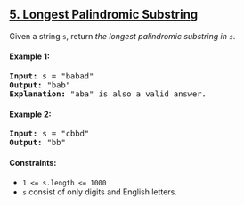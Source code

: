 ## [5. Longest Palindromic Substring](https://leetcode.com/problems/longest-palindromic-substring)

Given a string `s`, return _the longest
palindromic substring in `s`_.

#### Example 1:

<pre>
<strong>Input:</strong> s = "babad"
<strong>Output:</strong> "bab"
<strong>Explanation:</strong> "aba" is also a valid answer.
</pre>

#### Example 2:

<pre>
<strong>Input:</strong> s = "cbbd"
<strong>Output:</strong> "bb"
</pre>

#### Constraints:

-   `1 <= s.length <= 1000`
-   `s` consist of only digits and English letters.

